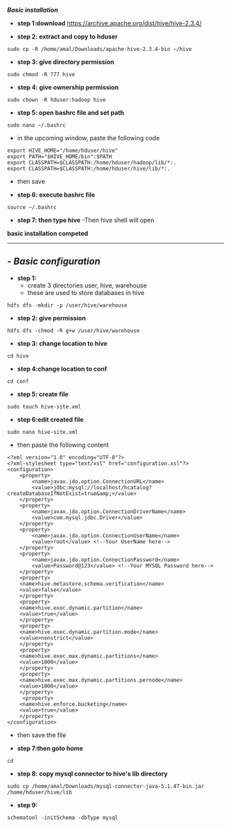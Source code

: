 ***Basic installation***
- **step 1:download** 
	https://archive.apache.org/dist/hive/hive-2.3.4/

- **step 2: extract and copy to hduser**

``
sudo cp -R /home/amal/Downloads/apache-hive-2.3.4-bin ~/hive
``
- **step 3: give directory permission**

``
sudo chmod -R 777 hive
``
- **step 4: give ownership permission**

``sudo chown -R hduser:hadoop hive``

- **step 5: open bashrc file and set path**

``sudo nano ~/.bashrc``

- in the upcoming window, paste the following code

```
export HIVE_HOME="/home/hduser/hive"
export PATH="$HIVE_HOME/bin":$PATH
export CLASSPATH=$CLASSPATH:/home/hduser/hadoop/lib/*:.
export CLASSPATH=$CLASSPATH:/home/hduser/hive/lib/*:.
```
- then save

- **step 6: execute bashrc file**

``source ~/.bashrc``

- **step 7: then type hive** 
-Then hive shell will open

**basic installation competed**

-----------------------------------------------------------------------------------

***- Basic configuration***
------------------------

- **step 1:** 
    - create 3 directories user, hive, warehouse
    - these are used to store databases in hive

 ``hdfs dfs -mkdir -p /user/hive/warehouse``

- **step 2: give permission**

``hdfs dfs -chmod -R g+w /user/hive/warehouse``
- **step 3: change location to hive**

``cd hive``
- **step 4:change location to conf**

``cd conf``

- **step 5: create file**

``sudo touch hive-site.xml``

- **step 6:edit created file**

 ``sudo nano hive-site.xml``


- then paste the following content
```
<?xml version="1.0" encoding="UTF-8"?>
<?xml-stylesheet type="text/xsl" href="configuration.xsl"?>
<configuration>  
    <property>  
        <name>javax.jdo.option.ConnectionURL</name>  
        <value>jdbc:mysql://localhost/hcatalog?createDatabaseIfNotExist=true&amp;</value>  
    </property>
    <property>  
        <name>javax.jdo.option.ConnectionDriverName</name>  
        <value>com.mysql.jdbc.Driver</value>  
    </property>
    <property>  
        <name>javax.jdo.option.ConnectionUserName</name>  
        <value>root</value> <!--Your UserName here-->  
    </property>
    <property>  
        <name>javax.jdo.option.ConnectionPassword</name>  
        <value>Password@123</value> <!--Your MYSQL Password here-->  
    </property>
    <property>
    <name>hive.metastore.schema.verification</name>
    <value>false</value>
    </property>
    <property>
    <name>hive.exec.dynamic.partition</name>
    <value>true</value>
    </property>
    <property>
    <name>hive.exec.dynamic.partition.mode</name>
    <value>nonstrict</value>
    </property>
    <property>
    <name>hive.exec.max.dynamic.partitions</name>
    <value>1000</value>
    </property>
    <property>
    <name>hive.exec.max.dynamic.partitions.pernode</name>
    <value>1000</value>
    </property>
     <property>
    <name>hive.enforce.bucketing</name>
    <value>true</value>
    </property>
</configuration>
```

- then save the file

- **step 7:then goto home**

``cd`` 

- **step 8: copy mysql connector to hive's lib directory**

``sudo cp /home/amal/Downloads/mysql-connector-java-5.1.47-bin.jar /home/hduser/hive/lib``

- **step 9:**

``schematool -initSchema -dbType mysql``

	
